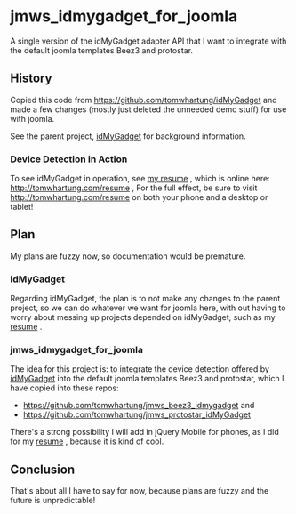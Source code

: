 
# jmws_idmygadget_for_joomla
A single version of the idMyGadget adapter API that I want to integrate with the default joomla templates Beez3 and protostar.

## History
Copied this code from https://github.com/tomwhartung/idMyGadget and made a few changes (mostly just deleted the unneeded demo stuff) for use with joomla.

See the parent project, [idMyGadget](https://github.com/tomwhartung/idMyGadget) for background information.

### Device Detection in Action
To see idMyGadget in operation, see
[my resume](https://github.com/tomwhartung/resume) ,
which is online here: http://tomwhartung.com/resume ,
For the full effect, be sure to visit 
http://tomwhartung.com/resume
on both your phone and a desktop or tablet!

## Plan

My plans are fuzzy now, so documentation would be premature.

### idMyGadget
Regarding idMyGadget, the plan is to not make any changes to the parent project,
so we can do whatever we want for joomla here,
with out having to worry about messing up projects depended on idMyGadget,
such as my [resume](https://github.com/tomwhartung/resume) .

### jmws_idmygadget_for_joomla
The idea for this project is: to integrate the device detection offered by [idMyGadget](https://github.com/tomwhartung/idMyGadget)
into the default joomla templates Beez3 and protostar, which I have copied into these repos:

* https://github.com/tomwhartung/jmws_beez3_idmygadget and
* https://github.com/tomwhartung/jmws_protostar_idMyGadget

There's a strong possibility I will add in jQuery Mobile for phones,
as I did for my
[resume](https://github.com/tomwhartung/resume) ,
because it is kind of cool.

## Conclusion

That's about all I have to say for now, because plans are fuzzy and the future is unpredictable!

